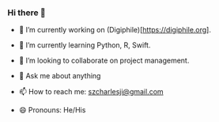 ### Hi there 👋

<!--
**CharlieGai/CharlieGai** is a ✨ _special_ ✨ repository because its `README.md` (this file) appears on your GitHub profile.
-->

- 🔭 I’m currently working on (Digiphile)[https://digiphile.org].
- 🌱 I’m currently learning Python, R, Swift.
- 👯 I’m looking to collaborate on project management.

- 💬 Ask me about anything
- 📫 How to reach me: szcharlesji@gmail.com
- 😄 Pronouns: He/His

